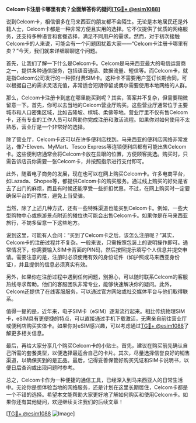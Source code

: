**Celcom卡注册卡哪里有卖？全面解答你的疑问[[TG💪+ @esim1088](https://t.me/s/esim1088)]**

说到Celcom卡，相信很多在马来西亚的朋友都不会陌生。无论是本地居民还是外籍人士，Celcom卡都是一种非常方便且实用的选择。它不仅提供了优质的网络服务，还支持多种语言和套餐选择，满足不同用户的需求。然而，对于初次接触Celcom卡的人来说，可能会有一个问题困扰着大家——“Celcom卡注册卡哪里有卖？”今天，我们就来详细聊聊这个问题。

首先，让我们了解一下什么是Celcom卡。Celcom是马来西亚最大的电信运营商之一，提供各种通信服务，包括语音通话、数据流量、短信等。而Celcom卡，就是指Celcom公司发行的一种预付费SIM卡。这种卡不需要用户签订长期合同，可以根据自己的需求灵活充值，非常适合短期停留或偶尔需要使用本地网络的人群。

那么，Celcom卡注册卡到底在哪里能买到呢？其实，答案并不复杂，但需要稍微留意一下。首先，你可以去当地的Celcom营业厅购买。这些营业厅通常位于主要城市和人口密集区域，比如吉隆坡、槟城、柔佛等地。营业厅里不仅有售Celcom卡，还有专业的工作人员可以帮助你完成注册和激活流程。如果你对如何使用不太熟悉，营业厅是一个非常好的选择。

除了营业厅，Celcom卡还可以在许多便利店找到。马来西亚的便利店网络非常发达，像7-Eleven、MyMart、Tesco Express等连锁便利店都有可能出售Celcom卡。这些便利店通常会将Celcom卡放在显眼的位置，方便顾客挑选。购买时，只需告诉店员你需要一张Celcom卡，并按照指示进行支付即可。

此外，随着电子商务的发展，现在也可以在网上购买Celcom卡。许多电商平台，如Lazada、Shopee等，都提供Celcom卡的购买服务。通过线上购买的好处是省去了出门的麻烦，而且有时候还能享受一些折扣优惠。不过，在网上购买时一定要确保平台的可靠性，避免上当受骗。

当然，除了上述几种方式，还有一些特殊渠道也能买到Celcom卡。例如，一些大型购物中心或旅游景点附近的摊位也可能会出售Celcom卡。如果你是在马来西亚旅行，不妨多留意一下这些地方。

说到这里，可能有人会问：“买到了Celcom卡之后，该怎么注册呢？”其实，Celcom卡的注册过程并不复杂。一般来说，只需按照包装上的说明操作即可。通常情况下，你需要输入SIM卡背面的PIN码，然后按照提示填写个人信息并提交申请。需要注意的是，注册时必须使用有效的身份证件（如护照或马来西亚身份证），并且提供的信息必须真实有效。

另外，如果你在注册过程中遇到任何问题，别担心，可以随时联系Celcom的客服热线寻求帮助。他们的客服团队非常专业，能够快速解决你的疑问。此外，Celcom还提供了在线客服服务，可以通过官方网站或社交媒体平台与他们取得联系。

值得一提的是，近年来，电子SIM卡（eSIM）逐渐流行起来。相比传统物理SIM卡，eSIM具有更便捷的特点，可以直接通过手机下载激活，无需亲自前往营业厅或便利店购买实体卡。如果你对eSIM感兴趣，可以考虑通过[TG💪+ @esim1088](https://t.me/s/esim1088)了解更多相关信息。

最后，再给大家分享几个购买Celcom卡的小贴士。首先，建议在购买前先确认自己所需的套餐类型，以便选择最适合自己的卡片。其次，尽量选择信誉良好的销售渠道，以确保买到的是正品。最后，记得妥善保管好购买凭证和SIM卡说明书，以便日后查询或出现问题时参考。

总之，Celcom卡作为一种便捷的通信工具，已经深入到马来西亚人的日常生活中。无论你是想体验当地的网络服务，还是计划在这里长期居住，Celcom卡都是一个不错的选择。希望本文能帮助大家更好地了解如何购买和使用Celcom卡。如果你还有其他疑问，欢迎继续关注我们的后续文章！

[[TG💪+ @esim1088](https://t.me/s/esim1088) ![Image](https://i.postimg.cc/4NQfJmqS/Snipaste-2025-05-13-00-14-12.png)]